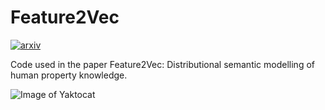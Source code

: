 # Feature2Vec
[![arxiv](http://img.shields.io/badge/math.CO-arXiv%3A1908.11439-B31B1B.svg)](https://arxiv.org/abs/1908.11439)

Code used in the paper Feature2Vec: Distributional semantic modelling of human property knowledge. 

![Image of Yaktocat](https://storage.googleapis.com/groundai-web-prod/media/users/user_14/project_388162/images/images/arch2.png.344x181_q75_crop.png)


